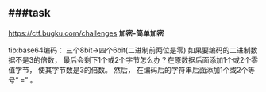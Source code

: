 ###task
---
https://ctf.bugku.com/challenges **加密-简单加密**

tip:base64编码： 三个8bit→四个6bit(二进制前两位是零)
如果要编码的二进制数据不是3的倍数， 最后会剩下1个或2个字节怎么办？在原数据后面添加1个或2个零值字节， 使其字节数是3的倍数。 然后， 在编码后的字符串后面添加1个或2个等号“ =” 。